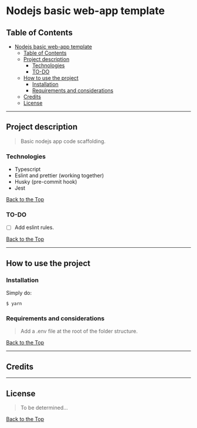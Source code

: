 # Nodejs basic web-app template

## Table of Contents

- [Nodejs basic web-app template](#nodejs-basic-web-app-template)
  - [Table of Contents](#table-of-contents)
  - [Project description](#project-description)
    - [Technologies](#technologies)
    - [TO-DO](#to-do)
  - [How to use the project](#how-to-use-the-project)
    - [Installation](#installation)
    - [Requirements and considerations](#requirements-and-considerations)
  - [Credits](#credits)
  - [License](#license)

---

## Project description

> Basic nodejs app code scaffolding.

### Technologies

- Typescript
- Eslint and prettier (working together)
- Husky (pre-commit hook)
- Jest

[Back to the Top](#table-of-contents)

### TO-DO

- [ ] Add eslint rules.

[Back to the Top](#table-of-contents)

---

## How to use the project

### Installation

Simply do:

```
$ yarn

```

### Requirements and considerations

> Add a .env file at the root of the folder structure.

[Back to the Top](#table-of-contents)

---

## Credits

---

## License

> To be determined...

[Back to the Top](#table-of-contents)
